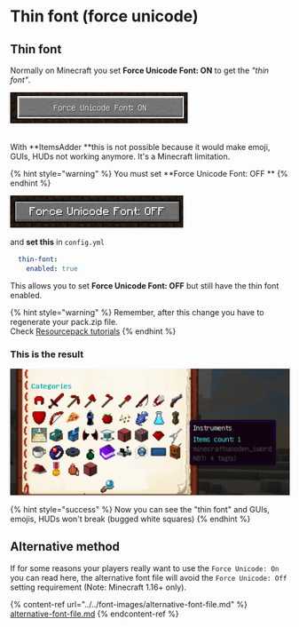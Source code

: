 # Thin font (force unicode)

## Thin font

Normally on Minecraft you set **Force Unicode Font: ON** to get the _"thin font"_.

![](<../../../../../.gitbook/assets/immagine (5).png>)

\
With **ItemsAdder **this is not possible because it would make emoji, GUIs, HUDs not working anymore. It's a Minecraft limitation.

{% hint style="warning" %}
You must set **Force Unicode Font: OFF **
{% endhint %}

![](<../../../../../.gitbook/assets/immagine (6).png>)

and **set this** in `config.yml`

```yaml
  thin-font:
    enabled: true
```

This allows you to set **Force Unicode Font: OFF** but still have the thin font enabled.

{% hint style="warning" %}
Remember, after this change you have to regenerate your pack.zip file. \
Check [Resourcepack tutorials](../../../../resourcepack-hosting/)
{% endhint %}

### This is the result

![](<../../../../../.gitbook/assets/immagine (7).png>)

{% hint style="success" %}
Now you can see the "thin font" and GUIs, emojis, HUDs won't break (bugged white squares)
{% endhint %}

## Alternative method

If for some reasons your players really want to use the `Force Unicode: On` you can read here, the alternative font file will avoid the `Force Unicode: Off` setting requirement (Note: Minecraft 1.16+ only).

{% content-ref url="../../font-images/alternative-font-file.md" %}
[alternative-font-file.md](../../font-images/alternative-font-file.md)
{% endcontent-ref %}
